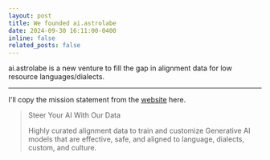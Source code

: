 ```yaml
---
layout: post
title: We founded ai.astrolabe
date: 2024-09-30 16:11:00-0400
inline: false
related_posts: false
---
```


ai.astrolabe is a new venture to fill the gap in alignment data for low resource languages/dialects.

---

I'll copy the mission statement from the [website](https://aiastrolabe.com) here.

>Steer Your AI With Our Data
>
>Highly curated alignment data to train and customize Generative AI models that are effective, safe, and aligned to language, dialects, custom, and culture.
